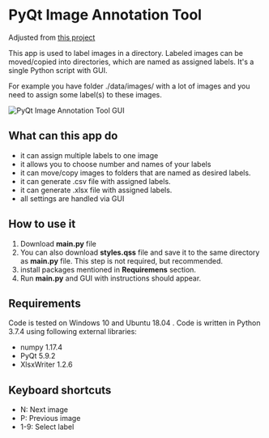 # PyQt Image Annotation Tool

Adjusted from [this project](https://github.com/robertbrada/PyQt-image-annotation-tool)

This app is used to label images in a directory.
Labeled images can be moved/copied into directories, which are named as assigned labels.
It's a single Python script with GUI.

For example you have folder ./data/images/ with a lot of images and you need to assign some
label(s) to these images.

![PyQt Image Annotation Tool GUI](https://i.stack.imgur.com/iihhf.png)

## What can this app do

- it can assign multiple labels to one image
- it allows you to choose number and names of your labels
- it can move/copy images to folders that are named as desired labels.
- it can generate .csv file with assigned labels.
- it can generate .xlsx file with assigned labels.
- all settings are handled via GUI

## How to use it

1. Download **main.py** file
2. You can also download **styles.qss** file and save it to the same directory as **main.py** file.
   This step is not required, but recommended.
3. install packages mentioned in **Requiremens** section.
4. Run **main.py** and GUI with instructions should appear.

## Requirements

Code is tested on Windows 10 and Ubuntu 18.04
. Code is written in Python 3.7.4 using following external libraries:

- numpy 1.17.4
- PyQt 5.9.2
- XlsxWriter 1.2.6

## Keyboard shortcuts

- N: Next image
- P: Previous image
- 1-9: Select label
